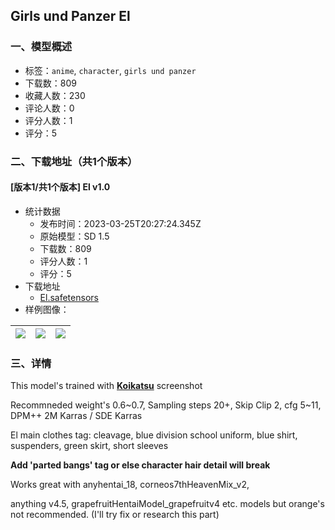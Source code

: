## Girls und Panzer El
### 一、模型概述

- 标签：`anime`, `character`, `girls und panzer`
- 下载数：809
- 收藏人数：230
- 评论人数：0
- 评分人数：1
- 评分：5

### 二、下载地址（共1个版本）

#### [版本1/共1个版本] El v1.0

- 统计数据
  - 发布时间：2023-03-25T20:27:24.345Z
  - 原始模型：SD 1.5
  - 下载数：809
  - 评分人数：1
  - 评分：5
- 下载地址
  - [El.safetensors](https://civitai.com/api/download/models/26237)
- 样例图像：

| <img src="https://image.civitai.com/xG1nkqKTMzGDvpLrqFT7WA/ebace0ba-ea15-4a67-0f67-b90d62d0f800/width=450/288606.jpeg" /> | <img src="https://image.civitai.com/xG1nkqKTMzGDvpLrqFT7WA/8d8651e3-0ecf-4c63-336f-f19b605f5700/width=450/288773.jpeg" /> | <img src="https://image.civitai.com/xG1nkqKTMzGDvpLrqFT7WA/5fcec686-5547-4461-6416-998680104f00/width=450/288607.jpeg" /> |
| ---- | ---- | ---- |


### 三、详情
<p>This model's trained with <a target="_blank" rel="ugc" href="https://www.pixiv.net/artworks/103168435"><strong>Koikatsu</strong></a> screenshot</p><p></p><p>Recommneded weight's 0.6~0.7, Sampling steps 20+, Skip Clip 2, cfg 5~11, DPM++ 2M Karras / SDE Karras</p><p></p><p>El main clothes tag: cleavage, blue division school uniform, blue shirt, suspenders, green skirt, short sleeves</p><p></p><p><strong>Add 'parted bangs' tag or else character hair detail will break</strong></p><p></p><p>Works great with anyhentai_18, corneos7thHeavenMix_v2,</p><p>anything v4.5, grapefruitHentaiModel_grapefruitv4 etc. models but orange's not recommended. (I'll try fix or research this part)</p>
